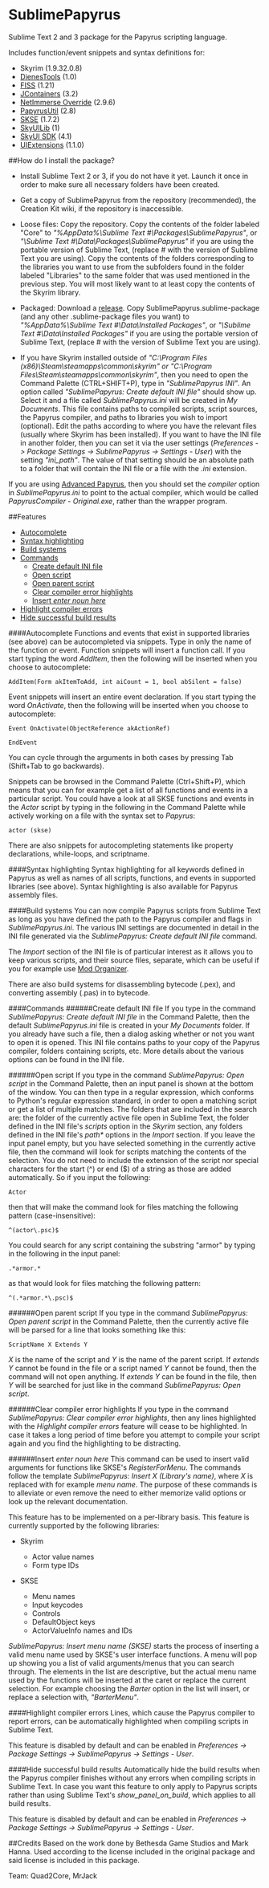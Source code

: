 SublimePapyrus
==============

Sublime Text 2 and 3 package for the Papyrus scripting language.

Includes function/event snippets and syntax definitions for:
- Skyrim (1.9.32.0.8)
 - [DienesTools](http://www.nexusmods.com/skyrim/mods/54325/) (1.0)
 - [FISS](http://www.nexusmods.com/skyrim/mods/48265/) (1.21)
 - [JContainers](http://www.nexusmods.com/skyrim/mods/49743/) (3.2)
 - [NetImmerse Override](http://www.nexusmods.com/skyrim/mods/37481/) (2.9.6)
 - [PapyrusUtil](http://www.nexusmods.com/skyrim/mods/58705/) (2.8)
 - [SKSE](http://skse.silverlock.org) (1.7.2)
 - [SkyUILib](https://github.com/schlangster/skyui-lib/wiki) (1)
 - [SkyUI SDK](https://github.com/schlangster/skyui/wiki) (4.1)
 - [UIExtensions](http://www.nexusmods.com/skyrim/mods/57046/) (1.1.0)


##How do I install the package?
- Install Sublime Text 2 or 3, if you do not have it yet. Launch it once in order to make sure all necessary folders have been created.

- Get a copy of SublimePapyrus from the repository (recommended), the Creation Kit wiki, if the repository is inaccessible.

- Loose files: Copy the repository. Copy the contents of the folder labeled "Core" to *"%AppData%\Sublime Text #\Packages\SublimePapyrus"*, or *"\Sublime Text #\Data\Packages\SublimePapyrus"* if you are using the portable version of Sublime Text, (replace # with the version of Sublime Text you are using). Copy the contents of the folders corresponding to the libraries you want to use from the subfolders found in the folder labeled "Libraries" to the same folder that was used mentioned in the previous step. You will most likely want to at least copy the contents of the Skyrim library.

- Packaged: Download a [release](https://github.com/Kapiainen/SublimePapyrus/releases). Copy SublimePapyrus.sublime-package (and any other .sublime-package files you want) to *"%AppData%\Sublime Text #\Data\Installed Packages"*, or *"\Sublime Text #\Data\Installed Packages"* if you are using the portable version of Sublime Text, (replace # with the version of Sublime Text you are using).

- If you have Skyrim installed outside of *"C:\Program Files (x86)\Steam\steamapps\common\skyrim\" or "C:\Program Files\Steam\steamapps\common\skyrim\"*, then you need to open the Command Palette (CTRL+SHIFT+P), type in *"SublimePapyrus INI"*. An option called *"SublimePapyrus: Create default INI file"* should show up. Select it and a file called *SublimePapyrus.ini* will be created in *My Documents*. This file contains paths to compiled scripts, script sources, the Papyrus compiler, and paths to libraries you wish to import (optional). Edit the paths according to where you have the relevant files (usually where Skyrim has been installed). If you want to have the INI file in another folder, then you can set it via the user settings (*Preferences -> Package Settings -> SublimePapyrus -> Settings - User*) with the setting *"ini_path"*. The value of that setting should be an absolute path to a folder that will contain the INI file or a file with the *.ini* extension.

If you are using [Advanced Papyrus](https://github.com/Kapiainen/Advanced-Papyrus), then you should set the *compiler* option in *SublimePapyrus.ini* to point to the actual compiler, which would be called *PapyrusCompiler - Original.exe*, rather than the wrapper program.

##Features
- [Autocomplete](#autocomplete)
- [Syntax highlighting](#syntax-highlighting)
- [Build systems](#build-systems)
- [Commands](#commands)
	- [Create default INI file](#create-default-ini-file)
	- [Open script](#open-script)
	- [Open parent script](#open-parent-script)
	- [Clear compiler error highlights](#clear-compiler-error-highlights)
	- [Insert *enter noun here*](#insert-enter-noun-here)
- [Highlight compiler errors](#highlight-compiler-errors)
- [Hide successful build results](#hide-successful-build-results)

####Autocomplete
Functions and events that exist in supported libraries (see above) can be autocompleted via snippets. Type in only the name of the function or event. Function snippets will insert a function call. If you start typing the word *AddItem*, then the following will be inserted when you choose to autocomplete:
```papyrus
AddItem(Form akItemToAdd, int aiCount = 1, bool abSilent = false)
```

Event snippets will insert an entire event declaration. If you start typing the word *OnActivate*, then the following will be inserted when you choose to autocomplete:
```papyrus
Event OnActivate(ObjectReference akActionRef)

EndEvent
```

You can cycle through the arguments in both cases by pressing Tab (Shift+Tab to go backwards).

Snippets can be browsed in the Command Palette (Ctrl+Shift+P), which means that you can for example get a list of all functions and events in a particular script. You could have a look at all SKSE functions and events in the *Actor* script by typing in the following in the Command Palette while actively working on a file with the syntax set to *Papyrus*:
```
actor (skse)
```

There are also snippets for autocompleting statements like property declarations, while-loops, and scriptname.


####Syntax highlighting
Syntax highlighting for all keywords defined in Papyrus as well as names of all scripts, functions, and events in supported libraries (see above). Syntax highlighting is also available for Papyrus assembly files.


####Build systems
You can now compile Papyrus scripts from Sublime Text as long as you have defined the path to the Papyrus compiler and flags in *SublimePapyrus.ini*. The various INI settings are documented in detail in the INI file generated via the *SublimePapyrus: Create default INI file* command.

The *Import* section of the INI file is of particular interest as it allows you to keep various scripts, and their source files, separate, which can be useful if you for example use [Mod Organizer](http://www.nexusmods.com/skyrim/mods/1334/).

There are also build systems for disassembling bytecode (.pex), and converting assembly (.pas) in to bytecode.

####Commands
######Create default INI file
If you type in the command *SublimePapyrus: Create default INI file* in the Command Palette, then the default *SublimePapyrus.ini* file is created in your *My Documents* folder. If you already have such a file, then a dialog asking whether or not you want to open it is opened. This INI file contains paths to your copy of the Papyrus compiler, folders containing scripts, etc. More details about the various options can be found in the INI file.


######Open script
If you type in the command *SublimePapyrus: Open script* in the Command Palette, then an input panel is shown at the bottom of the window. You can then type in a regular expression, which conforms to Python's regular expression standard, in order to open a matching script or get a list of multiple matches. The folders that are included in the search are: the folder of the currently active file open in Sublime Text, the folder defined in the INI file's *scripts* option in the *Skyrim* section, any folders defined in the INI file's *path\** options in the *Import* section. If you leave the input panel empty, but you have selected something in the currently active file, then the command will look for scripts matching the contents of the selection. You do not need to include the extension of the script nor special characters for the start (^) or end ($) of a string as those are added automatically. So if you input the following:
```
Actor
```
then that will make the command look for files matching the following pattern (case-insensitive):
```
^(actor\.psc)$
```

You could search for any script containing the substring "armor" by typing in the following in the input panel:
```
.*armor.*
```
as that would look for files matching the following pattern:
```
^(.*armor.*\.psc)$
```


######Open parent script
If you type in the command *SublimePapyrus: Open parent script* in the Command Palette, then the currently active file will be parsed for a line that looks something like this:
```papyrus
ScriptName X Extends Y
```
*X* is the name of the script and *Y* is the name of the parent script. If *extends Y* cannot be found in the file or a script named *Y* cannot be found, then the command will not open anything. If *extends Y* can be found in the file, then *Y* will be searched for just like in the command *SublimePapyrus: Open script*.

######Clear compiler error highlights
If you type in the command *SublimePapyrus: Clear compiler error highlights*, then any lines highlighted with the *Highlight compiler errors* feature will cease to be highlighted. In case it takes a long period of time before you attempt to compile your script again and you find the highlighting to be distracting.


######Insert *enter noun here*
This command can be used to insert valid arguments for functions like SKSE's *RegisterForMenu*. The commands follow the template *SublimePapyrus: Insert X (Library's name)*, where *X* is replaced with for example *menu name*. The purpose of these commands is to alleviate or even remove the need to either memorize valid options or look up the relevant documentation.

This feature has to be implemented on a per-library basis. This feature is currently supported by the following libraries:

- Skyrim
	- Actor value names
	- Form type IDs

- SKSE
	- Menu names
	- Input keycodes
	- Controls
	- DefaultObject keys
	- ActorValueInfo names and IDs


*SublimePapyrus: Insert menu name (SKSE)* starts the process of inserting a valid menu name used by SKSE's user interface functions. A menu will pop up showing you a list of valid arguments/menus that you can search through. The elements in the list are descriptive, but the actual menu name used by the functions will be inserted at the caret or replace the current selection. For example choosing the *Barter* option in the list will insert, or replace a selection with, *"BarterMenu"*.


####Highlight compiler errors
Lines, which cause the Papyrus compiler to report errors, can be automatically highlighted when compiling scripts in Sublime Text.

This feature is disabled by default and can be enabled in *Preferences -> Package Settings -> SublimePapyrus -> Settings - User*.


####Hide successful build results
Automatically hide the build results when the Papyrus compiler finishes without any errors when compiling scripts in Sublime Text. In case you want this feature to only apply to Papyrus scripts rather than using Sublime Text's *show_panel_on_build*, which applies to all build results.

This feature is disabled by default and can be enabled in *Preferences -> Package Settings -> SublimePapyrus -> Settings - User*.


##Credits
Based on the work done by Bethesda Game Studios and Mark Hanna. Used according to the license included in the original package and said license is included in this package.

Team: Quad2Core, MrJack
